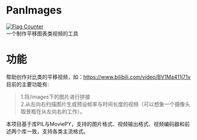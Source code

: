 # PanImages
<a href="https://info.flagcounter.com/9ZAd"><img src="https://s01.flagcounter.com/mini/9ZAd/bg_00FFDD/txt_000000/border_CCCCCC/flags_0/" alt="Flag Counter" border="0"></a>  
 一个制作平移图表类视频的工具  
# 功能
帮助创作对比类的平移视频，如：https://www.bilibili.com/video/BV1Ma411j71v  
目前的主要功能有:  
>1.将/images下的图片进行拼接  
>2.从左向右扫描图片生成预设帧率与时间长度的视频（可以想象一个摄像头取景框在从左向右的工作）。

本项目基于库PIL与MoviePY，支持的图片格式、视频输出格式、视频编码器和前述两个库一致，支持各类主流格式。
